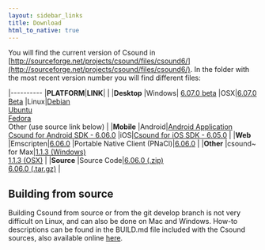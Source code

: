 ```yaml
---
layout: sidebar_links
title: Download
html_to_native: true
---
```


You will find the current version of Csound in [http://sourceforge.net/projects/csound/files/csound6/](http://sourceforge.net/projects/csound/files/csound6/). In the folder with the most recent version number you will find different files:


|----------
|**PLATFORM**|**LINK**|
|
|**Desktop**
|Windows| [6.07.0 beta](https://sourceforge.net/projects/csound/files/csound6/Csound6.07/Setup_Csound6_x64_6.07.0beta3.exe/download)
|OSX|[6.07.0 Beta](https://sourceforge.net/projects/csound/files/csound6/Csound6.07/csound6.07beta-OSX-universal.dmg/download)
|Linux|[Debian](https://packages.debian.org/search?keywords=csound&searchon=names&suite=all&section=all) <br/> [Ubuntu](http://packages.ubuntu.com/search?suite=all&searchon=names&keywords=csound) <br/> [Fedora](https://apps.fedoraproject.org/packages/csound) <br/>  Other (use source link below)
|
|**Mobile**
|Android|[Android Application](http://sourceforge.net/projects/csound/files/csound6/Csound6.06/CsoundApplication-release.apk/download) <br/>  [Csound for Android SDK - 6.06.0](http://sourceforge.net/projects/csound/files/csound6/Csound6.06/csound-android-6.06.0.zip/download)
|iOS|[Csound for iOS SDK - 6.05.0](http://sourceforge.net/projects/csound/files/csound6/Csound6.05/csound-iOS-6.05.0.zip/download)
|
|**Web**
|Emscripten|[6.06.0](http://sourceforge.net/projects/csound/files/csound6/Csound6.06/csound-emscripten-6.06.0.zip/download)
|Portable Native Client (PNaCl)|[6.06.0](http://sourceforge.net/projects/csound/files/csound6/Csound6.06/csound6.06-pnacl.tar.gz/download)
|
|**Other**
|csound~ for Max|[1.1.3 (Windows)](http://sourceforge.net/projects/csound/files/csound6/Csound6.05/csound~-_1.1.3.exe/download) <br/> [1.1.3 (OSX)](http://sourceforge.net/projects/csound/files/csound6/Csound6.05/csound~_v1.1.3.pkg/download)
|
|**Source**
|Source Code|[6.06.0 (.zip)](http://sourceforge.net/projects/csound/files/csound6/Csound6.06/Csound6.06.zip/download) <br/> [6.06.0 (.tar.gz)](http://sourceforge.net/projects/csound/files/csound6/Csound6.06/Csound6.06.tar.gz/download)
|

## Building from source

Building Csound from source or from the git develop branch is not very difficult on Linux, and can also be done on Mac and Windows. How-to descriptions can be found in the BUILD.md file included with the Csound sources, also available online [here](https://github.com/csound/csound/blob/develop/BUILD.md).

